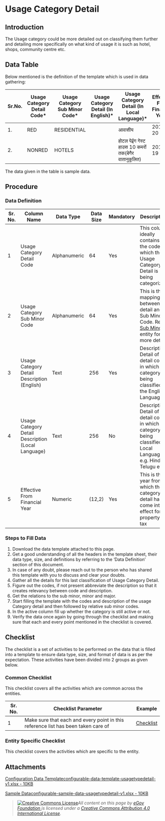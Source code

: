 # Usage Category Detail

## Introduction <a href="#introduction" id="introduction"></a>

The Usage category could be more detailed out on classifying them further and detailing more specifically on what kind of usage it is such as hotel, shops, community centre etc.

## Data Table <a href="#data-table" id="data-table"></a>

Below mentioned is the definition of the template which is used in data gathering:

| Sr.No. | Usage Category Detail Code\* | Usage Category Sub Minor Code\* | Usage Category Detail (In English)\* | Usage Category Detail (In Local Language)\*         | Effective From Financial Year\* |
| ------ | ---------------------------- | ------------------------------- | ------------------------------------ | --------------------------------------------------- | ------------------------------- |
| 1.     | RED                          | RESIDENTIAL                     | ​                                    | आवासीय                                              | 2019-20                         |
| 2.     | NONRED                       | HOTELS                          | ​                                    | होटल पेईग गेस्ट हाउस 10 कमरों तक(बेगैर वातानुकूलित) | 2018-19                         |

The data given in the table is sample data.

## Procedure <a href="#procedure" id="procedure"></a>

### Data Definition <a href="#data-definition" id="data-definition"></a>

| Sr. No. | Column Name                                        | Data Type    | Data Size | Mandatory | Description                                                                                                                  |
| ------- | -------------------------------------------------- | ------------ | --------- | --------- | ---------------------------------------------------------------------------------------------------------------------------- |
| 1       | Usage Category Detail Code                         | Alphanumeric | 64        | Yes       | This column ideally contains the code for which the Usage Category Detail is being categorized                               |
| 2       | Usage Category Sub Minor Code                      | Alphanumeric | 64        | Yes       | This is the mapping between detail and Sub Minor Code. Refer [Sub Minor](usage-category-sub-minor.md) entity for more detail |
| 3       | Usage Category Detail Description (English)        | Text         | 256       | Yes       | Description/ Detail of the detail code in which the category is being classified in the English Language                     |
| 4       | Usage Category Detail Description (Local Language) | Text         | 256       | No        | Description/ Detail of the detail code in which the category is being classified in Local Language. e.g. Hindi, Telugu etc.  |
| 5       | Effective From Financial Year                      | Numeric      | (12,2)    | Yes       | This is the year from which the category detail has come into effect for property tax                                        |

### Steps to Fill Data <a href="#steps-to-fill-data" id="steps-to-fill-data"></a>

1. Download the data template attached to this page.
2. Get a good understanding of all the headers in the template sheet, their data type, size, and definitions by referring to the ‘Data Definition’ section of this document.
3. In case of any doubt, please reach out to the person who has shared this template with you to discuss and clear your doubts.
4. Gather all the details for this last classification of Usage Category Detail.
5. Figure out the codes, if not present abbreviate the description so that it creates relevancy between code and description.
6. Get the relations to the sub minor, minor and major.
7. Start filling the template with the codes and description of the usage Category detail and then followed by relative sub minor codes.
8. In the active column fill up whether the category is still active or not.
9. Verify the data once again by going through the checklist and making sure that each and every point mentioned in the checklist is covered.

## Checklist <a href="#checklist" id="checklist"></a>

The checklist is a set of activities to be performed on the data that is filled into a template to ensure data type, size, and format of data is as per the expectation. These activities have been divided into 2 groups as given below.

### Common Checklist <a href="#common-checklist" id="common-checklist"></a>

This checklist covers all the activities which are common across the entities.

| Sr. No. | Checklist Parameter                                                               | Example                                                                                                                      |
| ------- | --------------------------------------------------------------------------------- | ---------------------------------------------------------------------------------------------------------------------------- |
| 1       | Make sure that each and every point in this reference list has been taken care of | ​[Checklist](https://docs.digit.org/configure-digit/configuring-master-data-templates/module-setup/common-config/checklist)​ |

### Entity Specific Checklist <a href="#entity-specific-checklist" id="entity-specific-checklist"></a>

This checklist covers the activities which are specific to the entity.

## Attachments <a href="#attachments" id="attachments"></a>

[Configuration Data Templateconfigurable-data-template-usagetypedetail-v1.xlsx - 10KB](https://firebasestorage.googleapis.com/v0/b/gitbook-28427.appspot.com/o/assets%2F-MERG\_iQW5oN4ukgXP8K%2Fsync%2F6942cf6eb9a3a155480fc89f6271a56d025d04a8.xlsx?generation=1602050610030130\&alt=media)

[Sample Dataconfigurable-sample-data-usagetypedetail-v1.xlsx - 10KB](https://firebasestorage.googleapis.com/v0/b/gitbook-28427.appspot.com/o/assets%2F-MERG\_iQW5oN4ukgXP8K%2Fsync%2Fa14493959f0f79290a17dc024f39ffecaa73b68f.xlsx?generation=1602050610091898\&alt=media)

> [![Creative Commons License](https://i.creativecommons.org/l/by/4.0/80x15.png)](http://creativecommons.org/licenses/by/4.0/)_All content on this page by_ [_eGov Foundation_ ](https://egov.org.in)_is licensed under a_ [_Creative Commons Attribution 4.0 International License_](http://creativecommons.org/licenses/by/4.0/)_._
